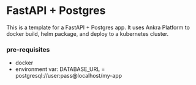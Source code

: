 
# FastAPI + Postgres
This is a template for a FastAPI + Postgres app. It uses Ankra Platform to docker build, helm package, and deploy to a kubernetes cluster.

### pre-requisites

  * docker
  * environment var: DATABASE_URL = postgresql://user:pass@localhost/my-app
